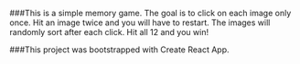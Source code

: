 ###This is a simple memory game. The goal is to click on each image only once. Hit an image twice and you will have to restart. The images will randomly sort after each click. Hit all 12 and you win!

###This project was bootstrapped with Create React App.
